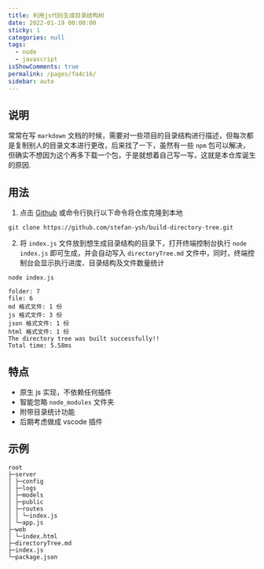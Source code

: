 ```yaml
---
title: 利用js代码生成目录结构树
date: 2022-01-19 00:00:00
sticky: 1
categories: null
tags: 
  - node
  - javascript
isShowComments: true
permalink: /pages/fa4c16/
sidebar: auto
---
```


## 说明

常常在写 `markdown` 文档的时候，需要对一些项目的目录结构进行描述，但每次都是复制别人的目录文本进行更改，后来找了一下，虽然有一些 `npm` 包可以解决，但确实不想因为这个再多下载一个包，于是就想着自己写一写，这就是本仓库诞生的原因.

## 用法

1. 点击 [Github](https://github.com/stefan-ysh/build-directory-tree.git) 或命令行执行以下命令将仓库克隆到本地

```
git clone https://github.com/stefan-ysh/build-directory-tree.git
```

2. 将 `index.js` 文件放到想生成目录结构的目录下，打开终端控制台执行 `node index.js` 即可生成，并会自动写入 `directoryTree.md` 文件中，同时，终端控制台会显示执行进度、目录结构及文件数量统计

```
node index.js
```

```
folder: 7
file: 6
md 格式文件: 1 份
js 格式文件: 3 份
json 格式文件: 1 份
html 格式文件: 1 份
The directory tree was built successfully!!
Total time: 5.58ms
```

## 特点

- 原生 js 实现，不依赖任何插件
- 智能忽略 `node_modules` 文件夹
- 附带目录统计功能
- 后期考虑做成 vscode 插件

## 示例

```
root
├─server
│ ├─config
│ ├─logs
│ ├─models
│ ├─public
│ ├─routes
│ │ └─index.js
│ └─app.js
├─web
│ └─index.html
├─directoryTree.md
├─index.js
└─package.json
```
